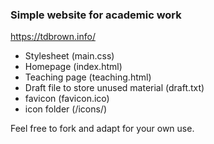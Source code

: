 ### Simple website for academic work
https://tdbrown.info/

<ul><li>Stylesheet (main.css)</li>
<li>Homepage (index.html)</li>
<li>Teaching page (teaching.html)</li>
<li>Draft file to store unused material (draft.txt)</li>
<li>favicon (favicon.ico)</li>
<li>icon folder (/icons/)</li></ul>

Feel free to fork and adapt for your own use.
